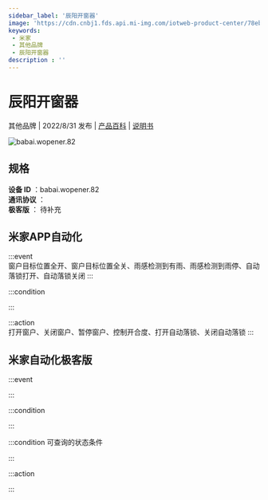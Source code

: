 ```yaml
---
sidebar_label: '辰阳开窗器'
image: 'https://cdn.cnbj1.fds.api.mi-img.com/iotweb-product-center/78eb67dd8bd639a80e1b5022cb81e21b_1660052650157.png?GalaxyAccessKeyId=AKVGLQWBOVIRQ3XLEW&Expires=9223372036854775807&Signature=BW76HEHp0Cj1q0zaGnrMYNVaGV8='
keywords: 
 - 米家
 - 其他品牌
 - 辰阳开窗器
description : ''
---
```

# 辰阳开窗器

其他品牌 | 2022/8/31 发布 | [产品百科](https://home.mi.com/webapp/content/baike/product/index.html?model=babai.wopener.82/) | [说明书](https://home.mi.com/views/introduction.html?model=babai.wopener.82&region=cn)

![babai.wopener.82](https://cdn.cnbj1.fds.api.mi-img.com/iotweb-product-center/78eb67dd8bd639a80e1b5022cb81e21b_1660052650157.png?GalaxyAccessKeyId=AKVGLQWBOVIRQ3XLEW&Expires=9223372036854775807&Signature=BW76HEHp0Cj1q0zaGnrMYNVaGV8=)

## 规格  
> 
**设备 ID** ：babai.wopener.82  
**通讯协议** ：  
**极客版**  ： 待补充 


## 米家APP自动化  

:::event  
窗户目标位置全开、窗户目标位置全关、雨感检测到有雨、雨感检测到雨停、自动落锁打开、自动落锁关闭
:::

:::condition  

:::

:::action   
打开窗户、关闭窗户、暂停窗户、控制开合度、打开自动落锁、关闭自动落锁
:::

## 米家自动化极客版  

:::event  

:::

:::condition  

:::

:::condition 可查询的状态条件  

:::

:::action  

:::

        
